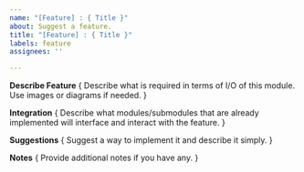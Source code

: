 ```yaml
---
name: "[Feature] : { Title }"
about: Suggest a feature.
title: "[Feature] : { Title }"
labels: feature
assignees: ''

---
```


**Describe Feature**
{ Describe what is required in terms of I/O of this module. Use images or diagrams if needed. }

**Integration**
{ Describe what modules/submodules that are already implemented will interface and interact with the feature. }

**Suggestions**
{ Suggest a way to implement it and describe it simply. }

**Notes**
{ Provide additional notes if you have any. }

